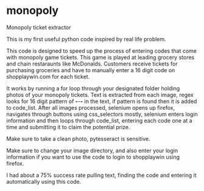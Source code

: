 # monopoly
Monopoly ticket extractor

This is my first useful python code inspired by real life problem. 

This code is designed to speed up the process of entering codes that come with monopoly game tickets. This game is played at leading grocery stores and chain restaraunts like McDonalds. Customers receive tickets for purchasing groceries and have to manually enter a 16 digit code on shopplaywin.com for each ticket. 

It works by running a for loop through your designated folder holding photos of your monopoly tickets. Text is extracted from each image, regex looks for 16 digit pattern of ****-****-****-**** in the text, if pattern is found then it is added to code_list. After all images processed, selenium opens up firefox, navigates through buttons using css_selectors mostly, selenium enters login information and then loops through code_list, entering each code one at a time and submitting it to claim the potential prize. 

Make sure to take a clean photo, pytesseract is sensitive. 

Make sure to change your image directory, and also enter your login information if you want to use the code to login to shopplaywin using firefox. 

I had about a 75% success rate pulling text, finding the code and entering it automatically using this code.
